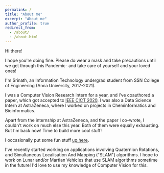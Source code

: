 ```yaml
---
permalink: /
title: "About me"
excerpt: "About me"
author_profile: true
redirect_from: 
  - /about/
  - /about.html
---
```


Hi there!

I hope you're doing fine. Please do wear a mask and take precautions until we get through this Pandemic- and take care of yourself and your loved ones!

I'm Srinath, an Information Technology undergrad student from SSN College of Engineering (Anna University, 2017-2021).

I was a Computer Vision Research Intern for a year, and I've coauthored a paper, which got accepted to [IEEE CICT 2020](http://www.cict2020.iiitdm.ac.in/). I was also a Data Science Intern at AstraZeneca, where I worked on projects in Cheminformatics and Bioinformatics.

Apart from the internship at AstraZeneca, and the paper I co-wrote, I couldn't work on much else this year. Both of them were equally exhausting. But I'm back now! Time to build more cool stuff! 

I occasionally put some fun stuff [up here](https://srinathvrao.github.io/year-archive/).

I've recently started working on applications involving Quaternion Rotations, and Simultaneous Localisation And Mapping ("SLAM") algorithms. I hope to work on Lunar and/or Martian Vehicles that use SLAM algorithms sometime in the future! I'd love to use my knowledge of Computer Vision for this.
